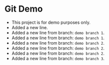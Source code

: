 # Git Demo

- This project is for demo purposes only.
- Added a new line.
- Added a new line from branch: `demo branch 1`.
- Added a new line from branch: `demo branch 1`.
- Added a new line from branch: `demo branch 2`.
- Added a new line from branch: `demo branch 2`.
- Added a new line from branch: `demo branch 2`.
- Added a new line from branch: `demo branch 3`.